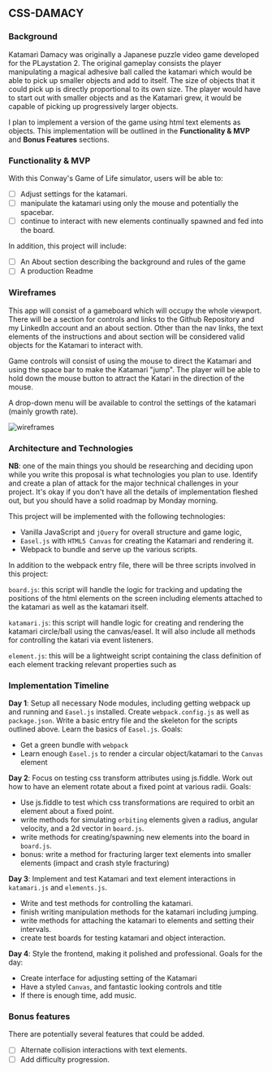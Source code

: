 ## CSS-DAMACY

### Background

Katamari Damacy was originally a Japanese puzzle video game developed for the PLaystation 2. The original gameplay consists the player manipulating a magical adhesive ball called the katamari which would be able to pick up smaller objects and add to itself. The size of objects that it could pick up is directly proportional to its own size. The player would have to start out with smaller objects and as the Katamari grew, it would be capable of picking up progressively larger objects.

I plan to implement a version of the game using html text elements as objects. This implementation will be outlined in the **Functionality & MVP** and **Bonus Features** sections.  

### Functionality & MVP  

With this Conway's Game of Life simulator, users will be able to:

- [ ] Adjust settings for the katamari.
- [ ] manipulate the katamari using only the mouse and potentially the spacebar.
- [ ] continue to interact with new elements continually spawned and fed into the board.

In addition, this project will include:

- [ ] An About section describing the background and rules of the game
- [ ] A production Readme

### Wireframes

This app will consist of a gameboard which will occupy the whole viewport. There will be a section for controls and links to the Github Repository and my LinkedIn account and an about section. Other than the nav links, the text elements of the instructions and about section will be considered valid objects for the Katamari to interact with.

Game controls will consist of using the mouse to direct the Katamari and using the space bar to make the Katamari "jump". The player will be able to hold down the mouse button to attract the Katari in the direction of the mouse.

A drop-down menu will be available to control the settings of the katamari (mainly growth rate).


![wireframes](images/js_wireframe.jpeg)

### Architecture and Technologies

**NB**: one of the main things you should be researching and deciding upon while you write this proposal is what technologies you plan to use.  Identify and create a plan of attack for the major technical challenges in your project.  It's okay if you don't have all the details of implementation fleshed out, but you should have a solid roadmap by Monday morning.

This project will be implemented with the following technologies:

- Vanilla JavaScript and `jQuery` for overall structure and game logic,
- `Easel.js` with `HTML5 Canvas` for creating the Katamari and rendering it.
- Webpack to bundle and serve up the various scripts.

In addition to the webpack entry file, there will be three scripts involved in this project:

`board.js`: this script will handle the logic for tracking and updating the positions of the html elements on the screen including elements attached to the katamari as well as the katamari itself.

`katamari.js`: this script will handle logic for creating and rendering the katamari circle/ball using the canvas/easel. It will also include all   methods for controlling the katari via event listeners.

`element.js`: this will be a lightweight script containing the class definition of each element tracking relevant properties such as

### Implementation Timeline

**Day 1**: Setup all necessary Node modules, including getting webpack up and running and `Easel.js` installed.  Create `webpack.config.js` as well as `package.json`.  Write a basic entry file and the skeleton for the scripts outlined above.  Learn the basics of `Easel.js`.  Goals:

- Get a green bundle with `webpack`
- Learn enough `Easel.js` to render a circular object/katamari to the `Canvas` element

**Day 2**: Focus on testing css transform attributes using js.fiddle. Work out how to have an element rotate about a fixed point at various radii.
 Goals:
- Use js.fiddle to test which css transformations are required to orbit an element about a fixed point.
- write methods for simulating `orbiting` elements given a radius, angular velocity, and a 2d vector in `board.js`.
- write methods for creating/spawning new elements into the board in `board.js`.
- bonus: write a method for fracturing larger text elements into smaller elements (impact and crash style fracturing)

**Day 3**: Implement and test Katamari and text element interactions in `katamari.js` and `elements.js`.
- Write and test methods for controlling the katamari.
- finish writing manipulation methods for the katamari including jumping.
- write methods for attaching the katamari to elements and setting their intervals.
- create test boards for testing katamari and object interaction.

**Day 4**: Style the frontend, making it polished and professional.  Goals for the day:

- Create interface for adjusting setting of the Katamari
- Have a styled `Canvas`, and fantastic looking controls and title
- If there is enough time, add music.


### Bonus features

There are potentially several features that could be added.

- [ ] Alternate collision interactions with text elements.
- [ ] Add difficulty progression.
